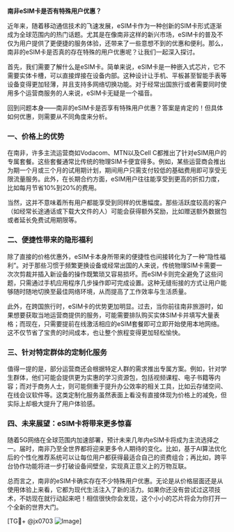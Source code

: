 **南非eSIM卡是否有特殊用户优惠？**

近年来，随着移动通信技术的飞速发展，eSIM卡作为一种创新的SIM卡形式逐渐成为全球范围内的热门话题。尤其是在像南非这样的新兴市场，eSIM卡的普及不仅为用户提供了更便捷的服务体验，还带来了一些意想不到的优惠和便利。那么，南非的eSIM卡是否真的存在特殊的用户优惠呢？让我们一起深入探讨。

首先，我们需要了解什么是eSIM卡。简单来说，eSIM卡是一种嵌入式芯片，它不需要实体卡槽，可以直接焊接在设备内部。这种设计让手机、平板甚至智能手表等设备变得更加轻薄，并且支持多网络切换功能。对于经常出国旅行或者需要同时使用多个运营商服务的人来说，eSIM卡无疑是一个福音。

回到问题本身——南非的eSIM卡是否享有特殊用户优惠？答案是肯定的！但具体如何优惠，则需要从不同角度来分析。

### 一、价格上的优势

在南非，许多主流运营商如Vodacom、MTN以及Cell C都推出了针对eSIM用户的专属套餐。这些套餐通常比传统的物理SIM卡便宜得多。例如，某些运营商会推出为期一个月或三个月的试用期计划，期间用户只需支付较低的基础费用即可享受无限流量服务。此外，在长期合约方面，eSIM用户往往能享受到更高的折扣力度，比如每月节省10%到20%的费用。

当然，这并不意味着所有用户都能享受到同样的优惠幅度。那些活跃度较高的客户（如经常长途通话或下载大文件的人）可能会获得额外奖励，比如赠送额外数据包或者延长免费试用期限等。

### 二、便捷性带来的隐形福利

除了直接的价格优惠外，eSIM卡本身所带来的便捷性也间接转化为了一种“隐性福利”。对于那些习惯于频繁更换设备或经常出国的人来说，传统物理SIM卡需要一次次剪裁并插入新设备的操作既繁琐又容易损坏。而eSIM卡则完全避免了这些问题，只需通过手机应用程序几步操作即可完成设置。这种无缝衔接的方式让用户能够随时随地切换至最佳网络环境，从而提高了工作效率与生活质量。

此外，在跨国旅行时，eSIM卡的优势更加明显。过去，当你前往南非旅游时，如果想要获取当地运营商提供的服务，可能需要排队购买实体SIM卡并填写大量表格；而现在，只需要提前在线激活相应的eSIM套餐即可立即开始使用本地网络。这不仅节省了宝贵的时间成本，也让整个旅程变得更加轻松愉快。

### 三、针对特定群体的定制化服务

值得一提的是，部分运营商还会根据特定人群的需求推出专属方案。例如，针对学生群体，他们可能会提供更为实惠的学习资源包，包括视频课程、电子书籍等内容；而对于商务人士，则可能侧重于提升办公效率的相关工具，比如云存储空间、在线会议软件等。这类定制化服务虽然表面上看没有直接体现为价格上的减免，但实际上却极大提升了用户体验感。

### 四、未来展望：eSIM卡将带来更多惊喜

随着5G网络在全球范围内加速部署，预计未来几年内eSIM卡将成为主流选择之一。届时，南非乃至全世界都将迎来更多令人期待的变化。比如，基于AI算法优化后的个性化推荐系统可以让每位用户都获得最适合自己的资费组合；再比如，跨平台协作功能将进一步打破设备间壁垒，实现真正意义上的万物互联。

总而言之，南非的eSIM卡确实存在不少特殊用户优惠。无论是从价格层面还是从使用体验上来看，它都为现代生活注入了新的活力。如果你还没有尝试过这项技术，不妨现在就行动起来吧！相信很快你会发现，这个小小的芯片将会为你打开一个全新的世界大门。

[TG💪+ @jx0703 ![Image](https://github.com/user-attachments/assets/dbca1d08-cadb-493c-b0ec-ad6f7a83f270)]